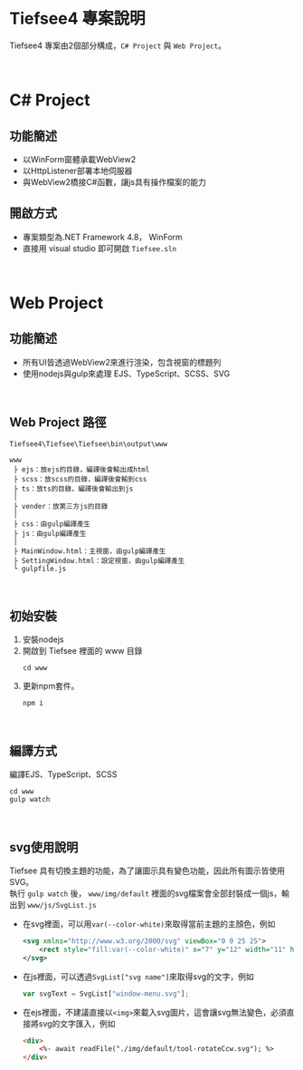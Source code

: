 # Tiefsee4 專案說明

Tiefsee4 專案由2個部分構成，`C# Project` 與 `Web Project`。

<br>

# C# Project
## 功能簡述
- 以WinForm窗體承載WebView2
- 以HttpListener部署本地伺服器
- 與WebView2橋接C#函數，讓js具有操作檔案的能力
## 開啟方式
- 專案類型為.NET Framework 4.8， WinForm
- 直接用 visual studio 即可開啟 `Tiefsee.sln`

<br>

# Web Project
## 功能簡述
- 所有UI皆透過WebView2來進行渲染，包含視窗的標題列
- 使用nodejs與gulp來處理 EJS、TypeScript、SCSS、SVG

<br>

## Web Project 路徑
```Tiefsee4\Tiefsee\Tiefsee\bin\output\www```

```
www
 ├ ejs：放ejs的目錄，編譯後會輸出成html
 ├ scss：放scss的目錄，編譯後會輸到css
 ├ ts：放ts的目錄，編譯後會輸出到js
 │
 ├ vender：放第三方js的目錄
 │
 ├ css：由gulp編譯產生
 ├ js：由gulp編譯產生
 │
 ├ MainWindow.html：主視窗，由gulp編譯產生
 ├ SettingWindow.html：設定視窗，由gulp編譯產生
 └ gulpfile.js
```

<br>

## 初始安裝
1. 安裝nodejs
2. 開啟到 Tiefsee 裡面的 www 目錄
	```
	cd www
	```
3. 更新npm套件。 
	```
	npm i
	```

<br>

## 編譯方式
編譯EJS、TypeScript、SCSS
```
cd www
gulp watch
```

<br>

## svg使用說明
Tiefsee 具有切換主題的功能，為了讓圖示具有變色功能，因此所有圖示皆使用SVG。  
執行 `gulp watch` 後， `www/img/default` 裡面的svg檔案會全部封裝成一個js，輸出到 `www/js/SvgList.js`  

- 在svg裡面，可以用```var(--color-white)```來取得當前主題的主顏色，例如
	```svg
	<svg xmlns="http://www.w3.org/2000/svg" viewBox="0 0 25 25">
		<rect style="fill:var(--color-white)" x="7" y="12" width="11" height="1"/>
	</svg>
	```

- 在js裡面，可以透過```SvgList["svg name"]```來取得svg的文字，例如
	```javascript
	var svgText = SvgList["window-menu.svg"];
	```

- 在ejs裡面，不建議直接以`<img>`來載入svg圖片，這會讓svg無法變色，必須直接將svg的文字匯入，例如
	```html
	<div>
		<%- await readFile("./img/default/tool-rotateCcw.svg"); %>
	</div>
	```


